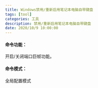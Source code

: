 ```yaml
---
title: Windows禁用/重新启用笔记本电脑自带键盘
tags: [tool]
categories: 工具
description: 禁用/重新启用笔记本电脑自带键盘
date: 2020/10/9 10:00:00
---
```



#### 命令功能：
开启/关闭端口巨帧功能。

#### 命令模式：
全局配置模式